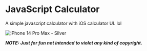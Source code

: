 # JavaScript Calculator
A simple javascript calculator with iOS calculator UI. lol

![iPhone 14 Pro Max - Silver](https://github.com/dilpreetsinghaulakh/calculator/assets/77715510/626f9150-835c-4dc3-815d-34ae0a3110c0)

_**NOTE: Just for fun not intended to violet any kind of copyright.**_
